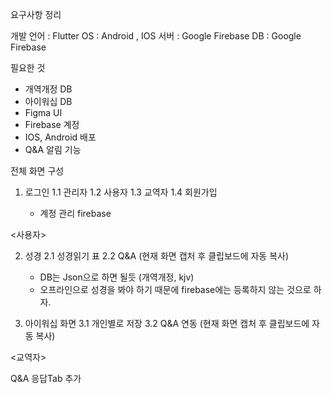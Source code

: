 요구사항 정리

개발 언어 : Flutter
OS : Android , IOS
서버 : Google Firebase 
DB : Google Firebase

필요한 것
- 개역개정 DB
- 아이워십 DB
- Figma UI
- Firebase 계정
- IOS, Android 배포
- Q&A 알림 기능


전체 화면 구성

1. 로그인
	1.1 관리자 
	1.2 사용자
	1.3 교역자
	1.4 회원가입

    - 계정 관리 firebase 

<사용자>

2. 성경
	2.1 성경읽기 표
	2.2 Q&A (현재 화면 캡처 후 클립보드에 자동 복사)

    - DB는 Json으로 하면 될듯 (개역개정, kjv)
    - 오프라인으로 성경을 봐야 하기 때문에 firebase에는 등록하지 않는 것으로 하자.
	
3. 아이워십 화면
	3.1 개인별로 저장
	3.2 Q&A 연동 (현재 화면 캡처 후 클립보드에 자동 복사)

<교역자>

Q&A 응답Tab 추가